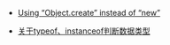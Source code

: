 - [Using “Object.create” instead of “new”](https://stackoverflow.com/questions/2709612/using-object-create-instead-of-new)

- [关于typeof、instanceof判断数据类型](https://github.com/paddingme/Learning-JavaScript/issues/16)
